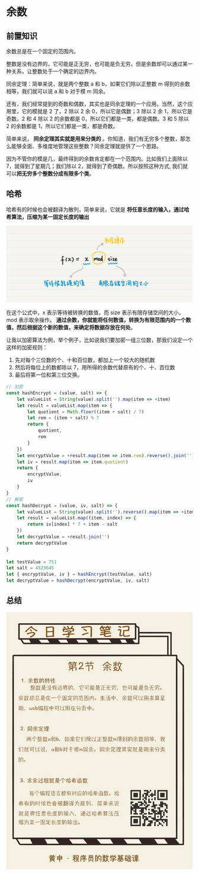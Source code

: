 # 余数

## 前置知识

余数总是在一个固定的范围内。

整数是没有边界的，它可能是正无穷，也可能是负无穷。但是余数却可以通过某一种关系，让整数处于一个确定的边界内。

同余定理：简单来说，就是两个整数 a 和 b，如果它们除以正整数 m 得到的余数相等，我们就可以说 a 和 b 对于模 m 同余。

还有，我们经常提到的奇数和偶数，其实也是同余定理的一个应用。当然，这个应用里，它的模就是 2 了，2 除以 2 余 0，所以它是偶数；3 除以 2 余 1，所以它是奇数。2 和 4 除以 2 的余数都是 0，所以它们都是一类，都是偶数。3 和 5 除以 2 的余数都是 1，所以它们都是一类，都是奇数。

简单来说， **同余定理其实就是用来分类的** 。你知道，我们有无穷多个整数，那怎么能够全面、多维度地管理这些整数？同余定理就提供了一个思路。

因为不管你的模是几，最终得到的余数肯定都在一个范围内。比如我们上面除以 7，就得到了星期几；我们除以 2，就得到了奇偶数。所以按照这种方式, 我们就可以**把无穷多个整数分成有限多个类**。

## 哈希

哈希有的时候也会被翻译为散列，简单来说，它就是 **将任意长度的输入，通过哈希算法，压缩为某一固定长度的输出** 

![07](./../../assets/image/08.png)

在这个公式中，x 表示等待被转换的数值，而 size 表示有限存储空间的大小，mod 表示取余操作。 **通过余数，你就能将任何数值，转换为有限范围内的一个数值，然后根据这个新的数值，来确定将数据存放在何处**。

让我以加密算法为例，举个例子，比如说我们要加密一组三位数，那我们设定一个这样的加密规则：
1. 先对每个三位数的个、十和百位数，都加上一个较大的随机数
2. 然后将每位上的数都除以 7，用所得的余数代替原有的个、十、百位数
3. 最后将第一位和第三位交换。

```javascript
// 加密
const hashEncrypt = (value, salt) => {
    let valueList = String(value).split('').map(item => +item)
    let result = valueList.map(item => {
        let quotient = Math.floor((item + salt) / 7)
        let rem = (item + salt) % 7
        return {
            quotient,
            rem
        }
    })
    let encryptValue = +result.map(item => item.rem).reverse().join('')
    let iv = result.map(item => item.quotient)
    return {
        encryptValue,
        iv
    }
}
// 解密
const hashDecrypt = (value, iv, salt) => {
    let valueList = String(value).split('').reverse().map(item => +item)
    let result = valueList.map((item, index) => {
        return iv[index] * 7 + item - salt
    })
    let decryptValue = +result.join('')
    return decryptValue
}

let testValue = 751
let salt = 4523645
let { encryptValue, iv } = hashEncrypt(testValue, salt)
let decryptValue = hashDecrypt(encryptValue, iv, salt)
```
## 总结

![09](./../../assets/image/09.jpg)